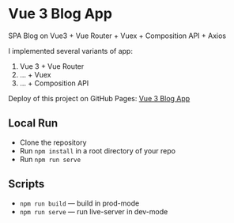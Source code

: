 # Vue 3 Blog App

SPA Blog on Vue3 + Vue Router + Vuex + Composition API + Axios

I implemented several variants of app:

1. Vue 3 + Vue Router
2. ... \+ Vuex
3. ... \+ Composition API

Deploy of this project on GitHub Pages: [Vue 3 Blog App](https://egorpariah.github.io/vue3-blog-app/)

## Local Run

- Clone the repository
- Run `npm install` in a root directory of your repo
- Run `npm run serve`

## Scripts

- `npm run build` — build in prod-mode
- `npm run serve` — run live-server in dev-mode
